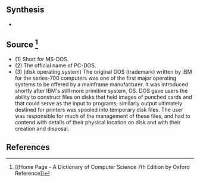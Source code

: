 ## Synthesis
- 
## Source [^1]
- (1) Short for MS-DOS. 
- (2) The official name of PC-DOS. 
- (3) (disk operating system) The original DOS (trademark) written by IBM for the series-700 computers was one of the first major operating systems to be offered by a mainframe manufacturer. It was introduced shortly after IBM's still more primitive system, OS. DOS gave users the ability to construct files on disks that held images of punched cards and that could serve as the input to programs; similarly output ultimately destined for printers was spooled into temporary disk files. The user was responsible for much of the management of these files, and had to contend with details of their physical location on disk and with their creation and disposal.
## References

[^1]: [[Home Page - A Dictionary of Computer Science 7th Edition by Oxford Reference]]